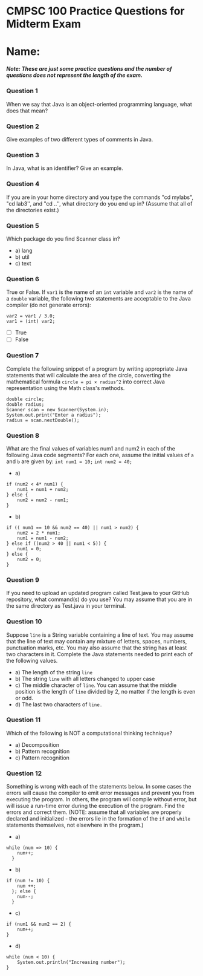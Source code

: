 # CMPSC 100 Practice Questions for Midterm Exam
# Name:


##### Note: These are just some practice questions and the number of questions does not represent the length of the exam.


### Question 1
When we say that Java is an object-oriented programming language, what does that mean?


### Question 2
Give examples of two different types of comments in Java.


### Question 3
In Java, what is an identifier? Give an example.


### Question 4
If you are in your home directory and you type the commands "cd mylabs", "cd lab3'', and "cd ..'', what directory do you end up in? (Assume that all of the directories exist.)



### Question 5
Which package do you find Scanner class in?
* a) lang
* b) util
* c) text


### Question 6
True or False. If `var1` is the name of an `int` variable and `var2` is the name of a `double` variable, the following two statements are acceptable to the Java compiler (do not generate errors):
~~~~
var2 = var1 / 3.0;
var1 = (int) var2;
~~~~

- [ ] True
- [ ] False

### Question 7
Complete the following snippet of a program by writing appropriate Java statements that will calculate the area of the circle, converting the mathematical formula `circle = pi × radius^2` into correct Java representation using the Math class's methods.
~~~~
double circle;
double radius;
Scanner scan = new Scanner(System.in);
System.out.print("Enter a radius");
radius = scan.nextDouble();
~~~~


### Question 8
What are the final values of variables num1 and num2 in each of the following Java code segments? For each one, assume the initial values of `a` and `b` are given by:
`int num1 = 10;`
`int num2 = 40;`
* a)
~~~~
if (num2 < 4* num1) {
    num1 = num1 + num2;
} else {
    num2 = num2 - num1;
}
~~~~
* b)
~~~~
if (( num1 == 10 && num2 == 40) || num1 > num2) {
    num2 = 2 * num1;
    num1 = num1 - num2;
} else if ((num2 > 40 || num1 < 5)) {
    num1 = 0;
} else {
    num2 = 0;
}
~~~~


### Question 9
If you need to upload an updated program called Test.java to your GitHub repository, what command(s) do you use? You may assume that you are in the same directory as Test.java in your terminal.

### Question 10
Suppose `line` is a String variable containing a line of text. You may assume that the line of text may contain any mixture of letters, spaces, numbers, punctuation marks, etc. You may also assume that the string has at least two characters in it. Complete the Java statements needed to print each of the following values.
* a) The length of the string `line`
* b) The string `line` with all letters changed to upper case
* c) The middle character of `line`. You can assume that the middle position is the length of `line` divided by 2, no matter if the length is even or odd.
* d) The last two characters of `line.`

### Question 11
Which of the following is NOT a computational thinking technique?
* a) Decomposition
* b) Pattern recognition
* c) Pattern recognition


### Question 12
Something is wrong with each of the statements below. In some cases the errors will cause the compiler to emit error messages and prevent you from executing the program. In others, the program will compile without error, but will issue a run-time error during the execution of the program. Find the errors and correct them. (NOTE: assume that all variables are properly declared and initialized - the errors lie in the formation of the `if` and `while` statements themselves, not elsewhere in the program.)

* a)
~~~~
while (num => 10) {
    num++;
  }
~~~~  
* b)
~~~~  
if (num != 10) {
    num ++;
  }; else {
    num--;
  }
~~~~  
* c)
~~~~  
if (num1 && num2 == 2) {
    num++;
}
~~~~  
* d)
~~~~  
while (num < 10) {
    System.out.println("Increasing number");
}
~~~~  
